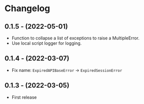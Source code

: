 # Changelog

## 0.1.5 - (2022-05-01)

* Function to collapse a list of exceptions to raise a MultipleError.
* Use local script logger for logging.

## 0.1.4 - (2022-03-07)

* Fix name: `ExpiredAPIBaseError` -> `ExpiredSessionError`

## 0.1.3 - (2022-03-05)

* First release

